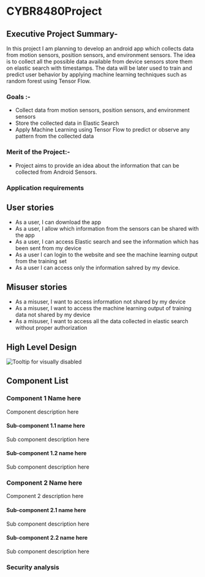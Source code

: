 # CYBR8480Project
## Executive Project Summary-
 In this project I am planning to develop an android app which collects data from motion sensors, position sensors, and  environment sensors.  The idea is to collect all the possible data available from device sensors store them on elastic search with timestamps. The data will be later used to train and predict user behavior by applying machine learning techniques such as random forest using Tensor Flow.
### Goals :- 
* Collect data from motion sensors, position sensors, and  environment sensors
* Store the collected data in Elastic Search
* Apply Machine Learning using Tensor Flow to predict or observe any pattern from the collected data 

### Merit of the Project:- 
 * Project aims to provide an idea about the information that can be collected from Android Sensors. 
### Application requirements 
## User stories
* As a user, I can download the app
* As a user, I allow which information from the sensors can be shared with the app
* As a user, I can access Elastic search and see the information which has been sent from my device
* As a user I can login to the website and see the machine learning output from the training set
* As a user I can access only the information sahred by my device.

## Misuser stories
* As a misuser, I want to access information not shared by my device
* As a misuser, I want to access the machine learning output of training data not shared by my device
* As a misuser, I want to access all the data collected in elastic search without proper authorization

## High Level Design
![Tooltip for visually disabled](./path-to-image-file.imgextension)

## Component List
### Component 1 Name here
Component description here

#### Sub-component 1.1 name here
Sub component description here

#### Sub-component 1.2 name here
Sub component description here

### Component 2 Name here
Component 2 description here

#### Sub-component 2.1 name here
Sub component description here

#### Sub-component 2.2 name here
Sub component description here


### Security analysis
